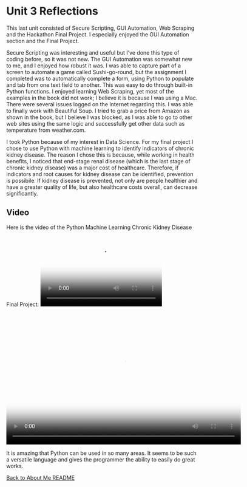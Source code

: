 # Unit 3 Reflections

This last unit consisted of Secure Scripting, GUI Automation, Web Scraping and the Hackathon Final Project. I especially enjoyed the GUI Automation section and the Final Project.

Secure Scripting was interesting and useful but I’ve done this type of coding before, so it was not new. The GUI Automation was somewhat new to me, and I enjoyed how robust it was. I was able to capture part of a screen to automate a game called Sushi-go-round, but the assignment I completed was to automatically complete a form, using Python to populate and tab from one text field to another. This was easy to do through built-in Python functions. I enjoyed learning Web Scraping, yet most of the examples in the book did not work; I believe it is because I was using a Mac. There were several issues logged on the Internet regarding this. I was able to finally work with Beautiful Soup. I tried to grab a price from Amazon as shown in the book, but I believe I was blocked, as I was able to go to other web sites using the same logic and successfully get other data such as temperature from weather.com. 

I took Python because of my interest in Data Science. For my final project I chose to use Python with machine learning to identify indicators of chronic kidney disease. The reason I chose this is because, while working in health benefits, I noticed that end-stage renal disease (which is the last stage of chronic kidney disease) was a major cost of healthcare. Therefore, if indicators and root causes for kidney disease can be identified, prevention is possibile. If kidney disease is prevented, not only are people healthier and have a greater quality of life, but also healthcare costs overall, can decrease significantly. 

## Video
Here is the video of the Python Machine Learning Chronic Kidney Disease Final Project:
<video src="https://github.com/JOYFLOWERS/joyflowers.github.io/blob/master/PythonMLVideoFinal.mp4" poster="https://github.com/JOYFLOWERS/joyflowers.github.io/blob/master/PythonMLVideo.jpg" width="320" height="200" controls preload></video>

<video poster="https://github.com/JOYFLOWERS/joyflowers.github.io/blob/master/PythonMLVideo.jpg" width="618" height="347" controls preload> 
    <source src="https://github.com/JOYFLOWERS/joyflowers.github.io/blob/master/PythonMLVideoFinal.mp4" media="only screen and (min-device-width: 568px)"></source> 
    <source src="https://github.com/JOYFLOWERS/joyflowers.github.io/blob/master/PythonMLVideoFinal.webmsd.webm">/source> 
</video>

It is amazing that Python can be used in so many areas. It seems to be such a versatile language and gives the programmer the ability to easily do great works.

[Back to About Me README](README.md) 
